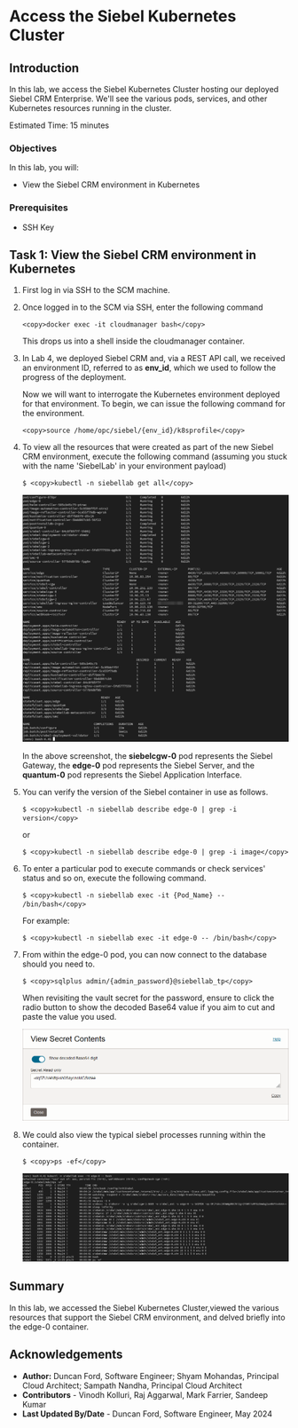 # Access the Siebel Kubernetes Cluster

## Introduction

In this lab, we access the Siebel Kubernetes Cluster hosting our deployed Siebel CRM Enterprise. We'll see the various pods, services, and other Kubernetes resources running in the cluster.

Estimated Time: 15 minutes

### Objectives

In this lab, you will:
*   View the Siebel CRM environment in Kubernetes

### Prerequisites

* SSH Key

## Task 1: View the Siebel CRM environment in Kubernetes

1. First log in via SSH to the SCM machine.

2. Once logged in to the SCM via SSH, enter the following command

   ```
   <copy>docker exec -it cloudmanager bash</copy>
   ```

   This drops us into a shell inside the cloudmanager container.

3. In Lab 4, we deployed Siebel CRM and, via a REST API call, we received an environment ID, referred to as **env_id**, which we used to follow the progress of the deployment. 

   Now we will want to interrogate the Kubernetes environment deployed for that environment. To begin, we can issue the following command for the environment.

   ```
   <copy>source /home/opc/siebel/{env_id}/k8sprofile</copy>
   ```

4. To view all the resources that were created as part of the new Siebel CRM environment, execute the following command (assuming you stuck with the name 'SiebelLab' in your environment payload)

   ```
   $ <copy>kubectl -n siebellab get all</copy>
   ```

   ![Siebel Cluster Details Screenshot](./images/sbl-cluster-details.png)

   In the above screenshot, the **siebelcgw-0** pod represents the Siebel Gateway, the **edge-0** pod represents the Siebel Server, and the **quantum-0** pod represents the Siebel Application Interface.

6. You can verify the version of the Siebel container in use as follows.

    ```
    $ <copy>kubectl -n siebellab describe edge-0 | grep -i version</copy>
    ```

   or

    ```
    $ <copy>kubectl -n siebellab describe edge-0 | grep -i image</copy>
    ```


5. To enter a particular pod to execute commands or check services' status and so on, execute the following command.

    ```
    $ <copy>kubectl -n siebellab exec -it {Pod_Name} -- /bin/bash</copy>
    ```
    For example:
    ```
    $ <copy>kubectl -n siebellab exec -it edge-0 -- /bin/bash</copy>
    ```

6. From within the edge-0 pod, you can now connect to the database should you need to.

   ```
   $ <copy>sqlplus admin/{admin_password}@siebellab_tp</copy>
   ```

   When revisiting the vault secret for the password, ensure to click the radio button to show the decoded Base64 value if you aim to cut and paste the value you used.

   ![Vault Secret](./images/plaintext-vault-secret.png)


7. We could also view the typical siebel processes running within the container.

   ```
   $ <copy>ps -ef</copy>
   ```

   ![Edge-0 Processes](./images/edge-0-processes.png)

## Summary

In this lab, we accessed the Siebel Kubernetes Cluster,viewed the various resources that support the Siebel CRM environment, and delved briefly into the edge-0 container.

## Acknowledgements

* **Author:** Duncan Ford, Software Engineer; Shyam Mohandas, Principal Cloud Architect; Sampath Nandha, Principal Cloud Architect
* **Contributors** - Vinodh Kolluri, Raj Aggarwal, Mark Farrier, Sandeep Kumar
* **Last Updated By/Date** - Duncan Ford, Software Engineer, May 2024